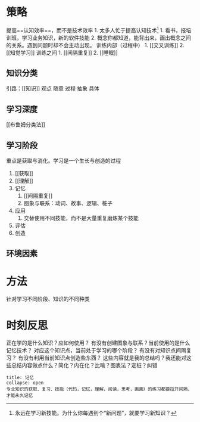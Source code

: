 # 策略
提高==认知效率==，而不是技术效率
	1. 太多人忙于提高认知技术[^1]
		1. 看书，报培训班，学习业务知识，新的软件技能
	2. 概念你都知道，能背出来，画出概念之间的关系。遇到问题时却不会主动出现。
训练内部（过程中）
	1. [[交叉训练]]
	2. [[知觉学习]]
训练之间
	1. [[间隔重复]]
	2. [[睡眠]]
## 知识分类
引路：[[知识]]
观点
随意
过程
抽象
具体
## 学习深度
[[布鲁姆分类法]]
## 学习阶段
重点是获取与消化。学习是一个生长与创造的过程
1. [[获取]]
2. [[理解]]
3. 记忆
	1. [[间隔重复]]
	2. 图象与联系：动词、故事、逻辑、桩子
4. 应用
	1. 交替使用不同技能，而不是大量重复磨炼某个技能
6. 评估
7. 创造
## 环境因素
# 方法
针对学习不同阶段、知识的不同种类
# 时刻反思
正在学的是什么知识？应如何使用？
有没有创建图象与联系？当前使用的是什么记忆技术？
对应这个知识点，当前处于学习的哪个阶段？
有没有对知识点间隔复习？
有没有利用当前知识点创造些东西？
这些内容就是我的总结吗？我还能对这些总结内容做点什么？简化？内在化？比喻？图表法？定桩？纠错
```ad-note
title: 记忆
collapse: open
专业知识的获取、复习、技能（代码，记忆，理解，阅读，思考，画画）的练习都要拉开间隔，才能永久记忆

```

[^1]: 永远在学习新技能。为什么你每遇到个“新问题”，就要学习新知识？